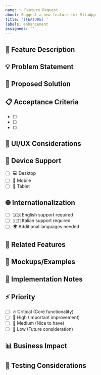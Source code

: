 ```yaml
---
name: ✨ Feature Request
about: Suggest a new feature for VitaApp
title: '[FEATURE] '
labels: enhancement
assignees: ''
---
```


## 🎯 Feature Description
<!-- A clear and concise description of the feature you'd like to see -->

## 💡 Problem Statement
<!-- What problem does this feature solve? -->

## 🔧 Proposed Solution
<!-- Describe the solution you'd like to see implemented -->

## 📋 Acceptance Criteria
<!-- List the requirements that must be met for this feature to be considered complete -->
- [ ] 
- [ ] 
- [ ] 

## 🎨 UI/UX Considerations
<!-- Any specific design requirements or user experience considerations -->

## 📱 Device Support
- [ ] 💻 Desktop
- [ ] 📱 Mobile
- [ ] 📱 Tablet

## 🌐 Internationalization
- [ ] 🇺🇸 English support required
- [ ] 🇮🇹 Italian support required
- [ ] 🌍 Additional languages needed

## 🔗 Related Features
<!-- Link to any related features or issues -->

## 📸 Mockups/Examples
<!-- Add mockups, wireframes, or examples of similar features -->

## 🚀 Implementation Notes
<!-- Technical considerations or implementation suggestions -->

## ⚡ Priority
- [ ] 🔥 Critical (Core functionality)
- [ ] 🚨 High (Important improvement)
- [ ] 📝 Medium (Nice to have)
- [ ] 🐛 Low (Future consideration)

## 📊 Business Impact
<!-- How will this feature benefit users or the business? -->

## 🧪 Testing Considerations
<!-- What testing scenarios should be considered? -->
